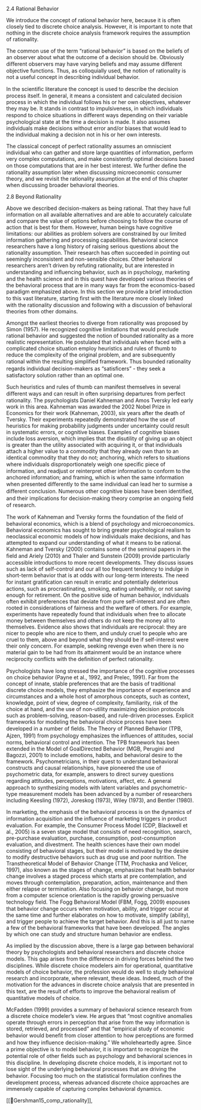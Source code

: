 2.4 Rational Behavior

We introduce the concept of rational behavior here, because it is often closely tied to discrete choice analysis. However, it is important to note that nothing in the discrete choice analysis framework requires the assumption of rationality.

The common use of the term “rational behavior” is based on the beliefs of an observer about what the outcome of a decision should be. Obviously diﬀerent observers may have varying beliefs and may assume diﬀerent objective functions. Thus, as colloquially used, the notion of rationality is not a useful concept in describing individual behavior.

In the scientiﬁc literature the concept is used to describe the decision process itself. In general, it means a consistent and calculated decision process in which the individual follows his or her own objectives, whatever they may be. It stands in contrast to impulsiveness, in which individuals respond to choice situations in diﬀerent ways depending on their variable psychological state at the time a decision is made. It also assumes individuals make decisions without error and/or biases that would lead to the individual making a decision not in his or her own interests.

The classical concept of perfect rationality assumes an omniscient individual who can gather and store large quantities of information, perform very complex computations, and make consistently optimal decisions based on those computations that are in her best interest. We further deﬁne the rationality assumption later when discussing microeconomic consumer theory, and we revisit the rationality assumption at the end of this chapter when discussing broader behavioral theories.

2.8 Beyond Rationality

Above we described decision-makers as being rational. That they have full information on all available alternatives and are able to accurately calculate and compare the value of options before choosing to follow the course of action that is best for them. However, human beings have cognitive limitations: our abilities as problem solvers are constrained by our limited information gathering and processing capabilities. Behavioral science researchers have a long history of raising serious questions about the rationality assumption. Their research has often succeeded in pointing out seemingly inconsistent and non-sensible choices. Other behavioral researchers aren’t driven by refuting rationality, but are interested in understanding and inﬂuencing behavior, such as in psychology, marketing and the health science and in this quest have developed various theories of the behavioral process that are in many ways far from the economics-based paradigm emphasized above. In this section we provide a brief introduction to this vast literature, starting ﬁrst with the literature more closely linked with the rationality discussion and following with a discussion of behavioral theories from other domains.

Amongst the earliest theories to diverge from rationality was proposed by Simon (1957). He recognized cognitive limitations that would preclude rational behavior and suggested the notion of bounded rationality as a more realistic representation. He postulated that individuals when faced with a complicated choice situation employ heuristics and rules of thumb to reduce the complexity of the original problem, and are subsequently rational within the resulting simpliﬁed framework. Thus bounded rationality regards individual decision-makers as “satisﬁcers” - they seek a satisfactory solution rather than an optimal one.

Such heuristics and rules of thumb can manifest themselves in several diﬀerent ways and can result in often surprising departures from perfect rationality. The psychologists Daniel Kahneman and Amos Tversky led early work in this area. Kahneman was awarded the 2002 Nobel Prize in Economics for their work (Kahneman, 2003), six years after the death of Tversky. Their experiments repeatedly demonstrated how the use of heuristics for making probability judgments under uncertainty could result in systematic errors, or cognitive biases. Examples of cognitive biases include loss aversion, which implies that the disutility of giving up an object is greater than the utility associated with acquiring it, or that individuals attach a higher value to a commodity that they already own than to an identical commodity that they do not; anchoring, which refers to situations where individuals disproportionately weigh one speciﬁc piece of information, and readjust or reinterpret other information to conform to the anchored information; and framing, which is when the same information when presented diﬀerently to the same individual can lead her to surmise a diﬀerent conclusion. Numerous other cognitive biases have been identiﬁed, and their implications for decision-making theory comprise an ongoing ﬁeld of research.

The work of Kahneman and Tversky forms the foundation of the ﬁeld of behavioral economics, which is a blend of psychology and microeconomics. Behavioral economics has sought to bring greater psychological realism to neoclassical economic models of how individuals make decisions, and has attempted to expand our understanding of what it means to be rational. Kahneman and Tversky (2000) contains some of the seminal papers in the ﬁeld and Ariely (2010) and Thaler and Sunstein (2009) provide particularly accessible introductions to more recent developments. They discuss issues such as lack of self-control and our all too frequent tendency to indulge in short-term behavior that is at odds with our long-term interests. The need for instant gratiﬁcation can result in erratic and potentially deleterious actions, such as procrastinating, smoking, eating unhealthily, or not saving enough for retirement. On the positive side of human behavior, individuals often exhibit preferences that deviate from pure self-interest and are often rooted in considerations of fairness and the welfare of others. For example, experiments have repeatedly found that individuals when free to allocate money between themselves and others do not keep the money all to themselves. Evidence also shows that individuals are reciprocal: they are nicer to people who are nice to them, and unduly cruel to people who are cruel to them, above and beyond what they should be if self-interest were their only concern. For example, seeking revenge even when there is no material gain to be had from its attainment would be an instance where reciprocity conﬂicts with the deﬁnition of perfect rationality.

Psychologists have long stressed the importance of the cognitive processes on choice behavior (Payne et al., 1992, and Prelec, 1991). Far from the concept of innate, stable preferences that are the basis of traditional discrete choice models, they emphasize the importance of experience and circumstances and a whole host of amorphous concepts, such as context, knowledge, point of view, degree of complexity, familiarity, risk of the choice at hand, and the use of non-utility maximizing decision protocols such as problem-solving, reason-based, and rule-driven processes. Explicit frameworks for modeling the behavioral choice process have been developed in a number of ﬁelds. The Theory of Planned Behavior (TPB, Ajzen, 1991) from psychology emphasizes the inﬂuences of attitudes, social norms, behavioral control and intention. The TPB framework has been extended in the Model of GoalDirected Behavior (MGB, Perugini and Bagozzi, 2001) to include emotions, habits, and behavioral desire to the framework. Psychometricians, in their quest to understand behavioral constructs and causal relationships, have pioneered the use of psychometric data, for example, answers to direct survey questions regarding attitudes, perceptions, motivations, aﬀect, etc. A general approach to synthesizing models with latent variables and psychometric-type measurement models has been advanced by a number of researchers including Keesling (1972), Joreskog (1973), Wiley (1973), and Bentler (1980).

In marketing, the emphasis of the behavioral process is on the dynamics of information acquisition and the inﬂuence of marketing triggers in product evaluation. For example, the Consumer Process Model (CDP, Blackwell et al., 2005) is a seven stage model that consists of need recognition, search, pre-purchase evaluation, purchase, consumption, post-consumption evaluation, and divestment. The health sciences have their own model consisting of behavioral stages, but their model is motivated by the desire to modify destructive behaviors such as drug use and poor nutrition. The Transtheoretical Model of Behavior Change (TTM, Prochaska and Velicer, 1997), also known as the stages of change, emphasizes that health behavior change involves a staged process which starts at pre contemplation, and moves through contemplation, preparation, action, maintenance and then either relapse or termination. Also focusing on behavior change, but more from a computer science orientation is the rapidly growing persuasive technology ﬁeld. The Fogg Behavioral Model (FBM, Fogg, 2009) espouses that behavior change occurs when motivation, ability, and trigger occur at the same time and further elaborates on how to motivate, simplify (ability), and trigger people to achieve the target behavior. And this is all just to name a few of the behavioral frameworks that have been developed. The angles by which one can study and structure human behavior are endless.

As implied by the discussion above, there is a large gap between behavioral theory by psychologists and behavioral researchers and discrete choice models. This gap arises from the diﬀerence in driving forces behind the two disciplines. While discrete choice modelers aim for operational, quantitative models of choice behavior, the profession would do well to study behavioral research and incorporate, where relevant, these ideas. Indeed, much of the motivation for the advances in discrete choice analysis that are presented in this text, are the result of eﬀorts to improve the behavioral realism of quantitative models of choice.

McFadden (1999) provides a summary of behavioral science research from a discrete choice modeler’s view. He argues that “most cognitive anomalies operate through errors in perception that arise from the way information is stored, retrieved, and processed” and that “empirical study of economic behavior would beneﬁt from closer attention to how perceptions are formed and how they inﬂuence decision-making.” We wholeheartedly agree. Since a prime objective is to model behavior, it is important to recognize the potential role of other ﬁelds such as psychology and behavioral sciences in this discipline. In developing discrete choice models, it is important not to lose sight of the underlying behavioral processes that are driving the behavior. Focusing too much on the statistical formulation conﬁnes the development process, whereas advanced discrete choice approaches are immensely capable of capturing complex behavioral dynamics.

[[📜Gershman15_comp_rationality]], 

